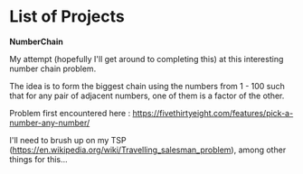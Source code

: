 # List of Projects

**NumberChain**
 
My attempt (hopefully I'll get around to completing this) at this interesting number chain problem.

The idea is to form the biggest chain using the numbers from 1 - 100 such that for any pair of adjacent numbers, one of them is a factor of the other. 

Problem first encountered here : https://fivethirtyeight.com/features/pick-a-number-any-number/

I'll need to brush up on my TSP (https://en.wikipedia.org/wiki/Travelling_salesman_problem), among other things for this...